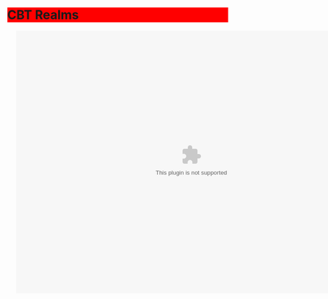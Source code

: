 <html>
  <head>
    <title>CBT Realms</title>
    <div id='stars'></div>
    <div id='stars2'></div>
    <div id='stars3'></div>
    <h1 style="background-color: red;">CBT Realms</h1>
  </head>
  <link rel="stylesheet" href="index.css">
  <center>
  <body>
    <object>
      <div style="position:relative;">
      <div style="position:absolute; top:0px; left:20px; z-index:1; padding:0px;">
      <embed src="https://cbtrealms.github.io/CBTRealms.swf" 
             width="800" 
             height="600" 
             pluginspace="http://www.macromedia.com/go/getflashplayer"
             >
      </embed>
      </div>
      </div>
    </body>
  </center>
</html>

